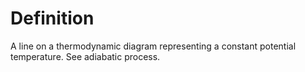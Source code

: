 # Definition

A line on a thermodynamic diagram representing a constant potential
temperature. See adiabatic process.
